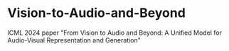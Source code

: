 # Vision-to-Audio-and-Beyond
ICML 2024 paper "From Vision to Audio and Beyond: A Unified Model for Audio-Visual Representation and Generation"
